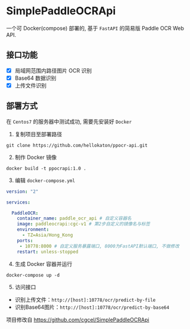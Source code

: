 # SimplePaddleOCRApi

一个可 Docker(compose) 部署的, 基于 `FastAPI` 的简易版 Paddle OCR Web API.

## 接口功能

- [x] 局域网范围内路径图片 OCR 识别
- [x] Base64 数据识别
- [x] 上传文件识别

## 部署方式

在 `Centos7` 的服务器中测试成功, 需要先安装好 `Docker`

1. 复制项目至部署路径

```shell
git clone https://github.com/hellokaton/ppocr-api.git
```

2. 制作 Docker 镜像

```shell
docker build -t ppocrapi:1.0 .
```

3. 编辑 `docker-compose.yml`

```yaml
version: "2"

services:

  PaddleOCR:
    container_name: paddle_ocr_api # 自定义容器名
    image: paddleocrapi:cgc-v1 # 第2步自定义的镜像名与标签
    environment:
      - TZ=Asia/Hong_Kong
    ports:
     - 10778:8000 # 自定义服务暴露端口, 8000为FastAPI默认端口, 不做修改
    restart: unless-stopped
```

4. 生成 Docker 容器并运行

```shell
docker-compose up -d
```

5. 访问接口

- 识别上传文件：`http://[host]:10778/ocr/predict-by-file`
- 识别Base64图片：`http://[host]:10778/ocr/predict-by-base64`

项目修改自 https://github.com/cgcel/SimplePaddleOCRApi
